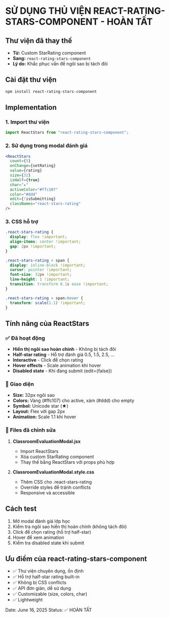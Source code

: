 # SỬ DỤNG THỦ VIỆN REACT-RATING-STARS-COMPONENT - HOÀN TẤT

## Thư viện đã thay thế

- **Từ:** Custom StarRating component
- **Sang:** `react-rating-stars-component`
- **Lý do:** Khắc phục vấn đề ngôi sao bị tách đôi

## Cài đặt thư viện

```bash
npm install react-rating-stars-component
```

## Implementation

### 1. Import thư viện

```jsx
import ReactStars from "react-rating-stars-component";
```

### 2. Sử dụng trong modal đánh giá

```jsx
<ReactStars
  count={5}
  onChange={setRating}
  value={rating}
  size={32}
  isHalf={true}
  char="★"
  activeColor="#ffc107"
  color="#ddd"
  edit={!isSubmitting}
  classNames="react-stars-rating"
/>
```

### 3. CSS hỗ trợ

```css
.react-stars-rating {
  display: flex !important;
  align-items: center !important;
  gap: 2px !important;
}

.react-stars-rating > span {
  display: inline-block !important;
  cursor: pointer !important;
  font-size: 32px !important;
  line-height: 1 !important;
  transition: transform 0.1s ease !important;
}

.react-stars-rating > span:hover {
  transform: scale(1.1) !important;
}
```

## Tính năng của ReactStars

### ✅ Đã hoạt động

- **Hiển thị ngôi sao hoàn chỉnh** - Không bị tách đôi
- **Half-star rating** - Hỗ trợ đánh giá 0.5, 1.5, 2.5, ...
- **Interactive** - Click để chọn rating
- **Hover effects** - Scale animation khi hover
- **Disabled state** - Khi đang submit (edit={false})

### 🎨 Giao diện

- **Size:** 32px ngôi sao
- **Colors:** Vàng (#ffc107) cho active, xám (#ddd) cho empty
- **Symbol:** Unicode star (★)
- **Layout:** Flex với gap 2px
- **Animation:** Scale 1.1 khi hover

### 📁 Files đã chỉnh sửa

1. **ClassroomEvaluationModal.jsx**

   - Import ReactStars
   - Xóa custom StarRating component
   - Thay thế bằng ReactStars với props phù hợp

2. **ClassroomEvaluationModal.style.css**
   - Thêm CSS cho .react-stars-rating
   - Override styles để tránh conflicts
   - Responsive và accessible

## Cách test

1. Mở modal đánh giá lớp học
2. Kiểm tra ngôi sao hiển thị hoàn chỉnh (không tách đôi)
3. Click để chọn rating (hỗ trợ half-star)
4. Hover để xem animation
5. Kiểm tra disabled state khi submit

## Ưu điểm của react-rating-stars-component

- ✅ Thư viện chuyên dụng, ổn định
- ✅ Hỗ trợ half-star rating built-in
- ✅ Không bị CSS conflicts
- ✅ API đơn giản, dễ sử dụng
- ✅ Customizable (size, colors, char)
- ✅ Lightweight

Date: June 16, 2025
Status: ✅ HOÀN TẤT
